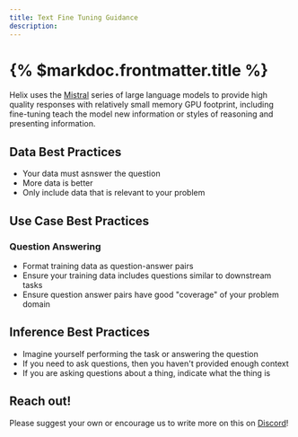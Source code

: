 ```yaml
---
title: Text Fine Tuning Guidance
description:
---
```


# {% $markdoc.frontmatter.title %}

Helix uses the [Mistral](https://mistral.ai/) series of large language models to provide high quality responses with relatively small memory GPU footprint, including fine-tuning teach the model new information or styles of reasoning and presenting information.


## Data Best Practices

* Your data must asnswer the question
* More data is better
* Only include data that is relevant to your problem

## Use Case Best Practices

### Question Answering

* Format training data as question-answer pairs
* Ensure your training data includes questions similar to downstream tasks
* Ensure question answer pairs have good "coverage" of your problem domain

## Inference Best Practices

* Imagine yourself performing the task or answering the question
* If you need to ask questions, then you haven't provided enough context
* If you are asking questions about a thing, indicate what the thing is

## Reach out!

Please suggest your own or encourage us to write more on this on [Discord](https://discord.gg/VJftd844GE)!
